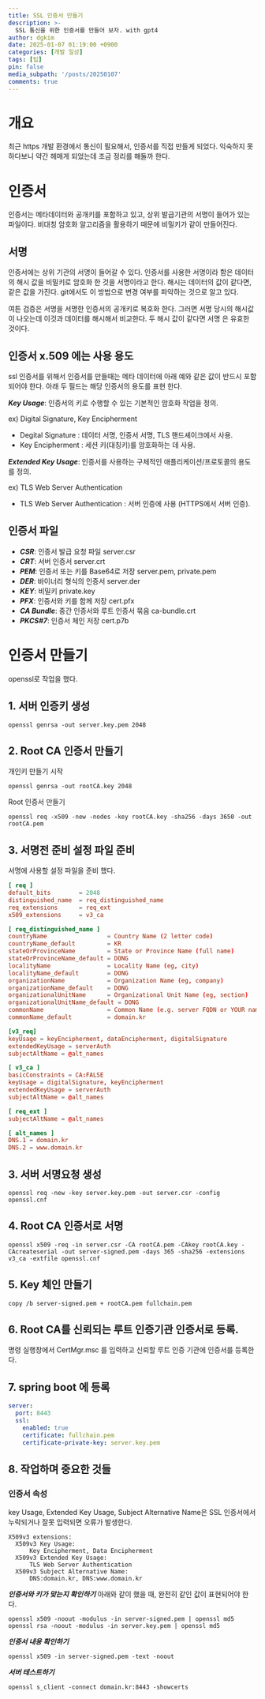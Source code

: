 ```yaml
---
title: SSL 인증서 만들기
description: >-
  SSL 통신을 위한 인증서를 만들어 보자. with gpt4
author: dgkim
date: 2025-01-07 01:19:00 +0900
categories: [개발 일상]
tags: [팁]
pin: false
media_subpath: '/posts/20250107'
comments: true
---
```

# 개요
 최근 https 개발 환경에서 통신이 필요해서, 인증서를 직접 만들게 되었다.
익숙하지 못하다보니 약간 헤매게 되었는데 조금 정리를 해둘까 한다.

# 인증서
 인증서는 메타데이터와 공개키를 포함하고 있고, 상위 발급기관의 서명이 들어가 있는
파일이다. 비대칭 암호화 알고리즘을 활용하기 때문에 비밀키가 같이 만들어진다.

## 서명
 인증서에는 상위 기관의 서명이 들어갈 수 있다. 인증서를 사용한 서명이라 함은 
데이터의 해시 값을 비밀키로 암호화 한 것을 서명이라고 한다. 해시는 데이터의
값이 같다면, 같은 값을 가진다. git에서도 이 방법으로 변경 여부를 파악하는 것으로
알고 있다.

여튼 검증은 서명을 서명한 인증서의 공개키로 복호화 한다. 그러면 서명 당시의
해시값이 나오는데 이것과 데이터를 해시해서 비교한다. 두 해시 값이 같다면 서명
은 유효한 것이다.

## 인증서 x.509 에는 사용 용도
ssl 인증서를 위해서 인증서를 만들때는 메타 데이터에 아래 예와 같은 값이 반드시 포함
되어야 한다. 아래 두 필드는 해당 인증서의 용도를 표현 한다.

***Key Usage***: 인증서의 키로 수행할 수 있는 기본적인 암호화 작업을 정의.

ex) Digital Signature, Key Encipherment
- Degital Signature : 데이터 서명, 인증서 서명, TLS 핸드셰이크에서 사용.
- Key Encipherment : 세션 키(대칭키)를 암호화하는 데 사용.

***Extended Key Usage***: 인증서를 사용하는 구체적인 애플리케이션/프로토콜의 용도를 정의.

ex) TLS Web Server Authentication
- TLS Web Server Authentication : 서버 인증에 사용 (HTTPS에서 서버 인증).

## 인증서 파일
- ***CSR***: 인증서 발급 요청 파일	server.csr
- ***CRT***: 서버 인증서	server.crt
- ***PEM***: 인증서 또는 키를 Base64로 저장	server.pem, private.pem
- ***DER***: 바이너리 형식의 인증서 server.der
- ***KEY***: 비밀키	private.key
- ***PFX***: 인증서와 키를 함께 저장	cert.pfx
- ***CA Bundle***: 중간 인증서와 루트 인증서 묶음	ca-bundle.crt
- ***PKCS#7***: 인증서 체인 저장	cert.p7b

# 인증서 만들기
openssl로 작업을 했다.

## 1. 서버 인증키 생성
``` window cmd
openssl genrsa -out server.key.pem 2048
```

## 2. Root CA 인증서 만들기
개인키 만들기 시작
``` windows cmd
openssl genrsa -out rootCA.key 2048

```

Root 인증서 만들기
``` windows cmd
openssl req -x509 -new -nodes -key rootCA.key -sha256 -days 3650 -out rootCA.pem
```

## 3. 서명전 준비 설정 파일 준비
서명에 사용할 설정 파일을 준비 했다.
``` openssl.cnf 파일
[ req ]
default_bits        = 2048
distinguished_name  = req_distinguished_name
req_extensions      = req_ext
x509_extensions     = v3_ca

[ req_distinguished_name ]
countryName                 = Country Name (2 letter code)
countryName_default         = KR
stateOrProvinceName         = State or Province Name (full name)
stateOrProvinceName_default = DONG
localityName                = Locality Name (eg, city)
localityName_default        = DONG
organizationName            = Organization Name (eg, company)
organizationName_default    = DONG
organizationalUnitName      = Organizational Unit Name (eg, section)
organizationalUnitName_default = DONG
commonName                  = Common Name (e.g. server FQDN or YOUR name)
commonName_default          = domain.kr

[v3_req]
keyUsage = keyEncipherment, dataEncipherment, digitalSignature
extendedKeyUsage = serverAuth
subjectAltName = @alt_names

[ v3_ca ]
basicConstraints = CA:FALSE
keyUsage = digitalSignature, keyEncipherment
extendedKeyUsage = serverAuth
subjectAltName = @alt_names

[ req_ext ]
subjectAltName = @alt_names

[ alt_names ]
DNS.1 = domain.kr
DNS.2 = www.domain.kr
```


## 3. 서버 서명요청 생성
``` windows cmd
openssl req -new -key server.key.pem -out server.csr -config openssl.cnf
```

## 4. Root CA 인증서로 서명
``` windows cmd
openssl x509 -req -in server.csr -CA rootCA.pem -CAkey rootCA.key -CAcreateserial -out server-signed.pem -days 365 -sha256 -extensions v3_ca -extfile openssl.cnf
```

## 5. Key 체인 만들기
``` windows cmd
copy /b server-signed.pem + rootCA.pem fullchain.pem
```

## 6. Root CA를 신뢰되는 루트 인증기관 인증서로 등록.
명령 실행창에서 CertMgr.msc 를 입력하고 신뢰할 루트 인증 기관에 인증서를 등록한다.

## 7. spring boot 에 등록
``` yaml
server:
  port: 8443
  ssl:
    enabled: true
    certificate: fullchain.pem
    certificate-private-key: server.key.pem
```

## 8. 작업하며 중요한 것들

### 인증서 속성
key Usage, Extended Key Usage, Subject Alternative Name은 SSL 인증서에서 누락되거나 잘못 입력되면 오류가 발생한다.
```
X509v3 extensions:
  X509v3 Key Usage:
      Key Encipherment, Data Encipherment
  X509v3 Extended Key Usage:
      TLS Web Server Authentication
  X509v3 Subject Alternative Name:
      DNS:domain.kr, DNS:www.domain.kr
```

***인증서와 키가 맞는지 확인하기***
아래와 같이 했을 때, 완전히 같인 값이 표현되어야 한다.

```
openssl x509 -noout -modulus -in server-signed.pem | openssl md5
openssl rsa -noout -modulus -in server.key.pem | openssl md5
```
***인증서 내용 확인하기***

```
openssl x509 -in server-signed.pem -text -noout
```
***서버 테스트하기***

```
openssl s_client -connect domain.kr:8443 -showcerts
```
